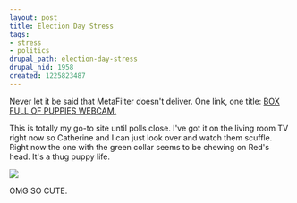```yaml
--- 
layout: post
title: Election Day Stress
tags: 
- stress
- politics
drupal_path: election-day-stress
drupal_nid: 1958
created: 1225823487
---
```

Never let it be said that MetaFilter doesn't deliver. One link, one title: <a href="http://www.metafilter.com/76238/Live-webcam-of-a-box-full-of-puppies">BOX FULL OF PUPPIES WEBCAM.</a>



This is totally my go-to site until polls close. I've got it on the living room TV right now so Catherine and I can just look over and watch them scuffle. Right now the one with the green collar seems to be chewing on Red's head. It's a thug puppy life.



<a href="http://is.gd/5atM">![](/files/puppies-2.jpg)</a>



OMG SO CUTE.
